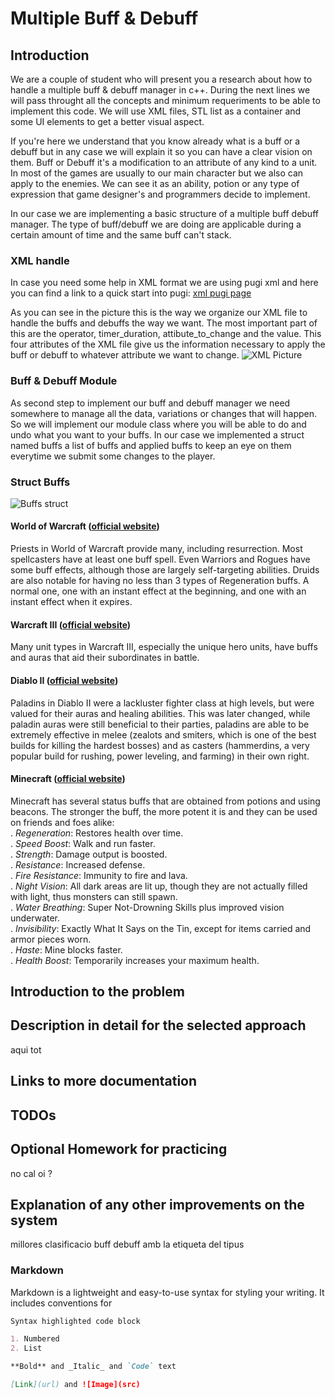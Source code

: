 # Multiple Buff & Debuff 

## Introduction 

We are a couple of student who will present you a research about how to handle a multiple buff & debuff manager in c++. During the next lines we will pass throught all the concepts and minimum requeriments to be able to implement this code. We will use XML files, STL list as a container and some UI elements to get a better visual aspect.

If you're here we understand that you know already what is a buff or a debuff but in any case we will explain it so you can have a clear vision on them. Buff or Debuff it's a modification to an attribute of any kind to a unit. In most of the games are usually to our main character but we also can apply to the enemies. We can see it as an ability, potion or any type of expression that game designer's and programmers decide to implement. 

In our case we are implementing a basic structure of a multiple buff debuff manager. The type of buff/debuff we are doing are applicable during a certain amount of time and the same buff can't stack.

### XML handle
In case you need some help in XML format we are using pugi xml and here you can find a link to a quick start into pugi: [xml pugi page](http://pugixml.org/docs/quickstart.html)

As you can see in the picture this is the way we organize our XML file to handle the buffs and debuffs the way we want. The most important part of this are the operator, timer_duration, attibute_to_change and the value. This four attributes of the XML file give us the information necessary to apply the buff or debuff to whatever attribute we want to change. 
![XML Picture](http://subirimagen.me/uploads/20170326202502.PNG)

### Buff & Debuff Module

As second step to implement our buff and debuff manager we need somewhere to manage all the data, variations or changes that will happen. So we will implement our module class where you will be able to do and undo what you want to your buffs. In our case we implemented a struct named buffs a list of buffs and applied buffs to keep an eye on them everytime we submit some changes to the player.

### Struct Buffs

![Buffs struct](http://subirimagen.me/uploads/20170326204221.PNG)

#### World of Warcraft ([official website](https://worldofwarcraft.com/es-es/))
Priests in World of Warcraft provide many, including resurrection. Most spellcasters have at least one buff spell.
Even Warriors and Rogues have some buff effects, although those are largely self-targeting abilities.
Druids are also notable for having no less than 3 types of Regeneration buffs. A normal one, one with an instant effect at the beginning, and one with an instant effect when it expires.

#### Warcraft III ([official website](http://eu.blizzard.com/es-es/games/war3/))
Many unit types in Warcraft III, especially the unique hero units, have buffs and auras that aid their subordinates in battle.

#### Diablo II ([official website](http://eu.blizzard.com/es-es/games/d2/))
Paladins in Diablo II were a lackluster fighter class at high levels, but were valued for their auras and healing abilities. This was later changed, while paladin auras were still beneficial to their parties, paladins are able to be extremely effective in melee (zealots and smiters, which is one of the best builds for killing the hardest bosses) and as casters (hammerdins, a very popular build for rushing, power leveling, and farming) in their own right.

#### Minecraft ([official website](https://minecraft.net/es-es/))
Minecraft has several status buffs that are obtained from potions and using beacons. The stronger the buff, the more potent it is and they can be used on friends and foes alike:</br>
. _Regeneration_: Restores health over time.</br>
. _Speed Boost_: Walk and run faster. </br>
. _Strength_: Damage output is boosted. </br>
. _Resistance_: Increased defense. </br>
. _Fire Resistance_: Immunity to fire and lava. </br>
. _Night Vision_: All dark areas are lit up, though they are not actually filled with light, thus monsters can still spawn. </br>
. _Water Breathing_: Super Not-Drowning Skills plus improved vision underwater.</br>
. _Invisibility_: Exactly What It Says on the Tin, except for items carried and armor pieces worn.</br>
. _Haste_: Mine blocks faster.</br>
. _Health Boost_: Temporarily increases your maximum health.</br>


## Introduction to the problem

## Description in detail for the selected approach

aqui tot 

## Links to more documentation

## TODOs

## Optional Homework for practicing

no cal oi ? 

## Explanation of any other improvements on the system

millores
clasificacio buff debuff amb la etiqueta del tipus 

### Markdown

Markdown is a lightweight and easy-to-use syntax for styling your writing. It includes conventions for

```markdown
Syntax highlighted code block

1. Numbered
2. List

**Bold** and _Italic_ and `Code` text

[Link](url) and ![Image](src)
```
